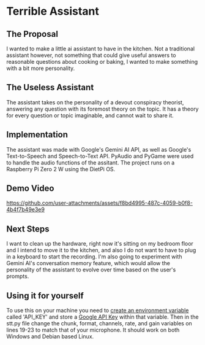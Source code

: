# Terrible Assistant
## The Proposal
I wanted to make a little ai assistant to have in the kitchen. Not a traditional assistant however, not something that could give useful answers to reasonable
questions about cooking or baking, I wanted to make something with a bit more personality.

## The Useless Assistant
The assistant takes on the personality of a devout conspiracy theorist, answering any question with its foremost theory on the topic. It has a theory for every
question or topic imaginable, and cannot wait to share it.

## Implementation
The assistant was made with Google's Gemini AI API, as well as Google's Text-to-Speech and Speech-to-Text API. PyAudio and PyGame were used to handle the
audio functions of the assitant. The project runs on a Raspberry Pi Zero 2 W using the DietPi OS. 

## Demo Video

https://github.com/user-attachments/assets/f8bd4995-487c-4059-b0f8-4b4f7b49e3e9

## Next Steps
I want to clean up the hardware, right now it's sitting on my bedroom floor and I intend to move it to the kitchen, and also I do not want to have to plug in a keyboard to start the recording. I'm also going to experiment with Gemini AI's conversation memory feature, which would allow the personality of the
assistant to evolve over time based on the user's prompts.

## Using it for yourself
To use this on your machine you need to [create an environment variable](https://www.twilio.com/en-us/blog/how-to-set-environment-variables-html) called 'API_KEY' and store a [Google API Key](https://cloud.google.com/docs/authentication/api-keys) within that variable. Then in the stt.py file change the
chunk, format, channels, rate, and gain variables on lines 19-23 to match that of your microphone. It should work on both Windows and Debian based Linux.
